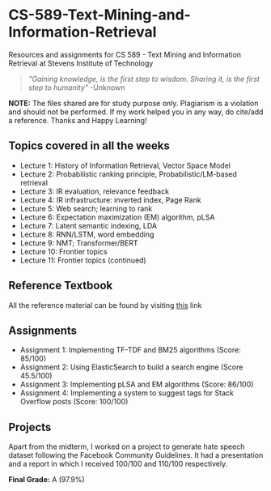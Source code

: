 # CS-589-Text-Mining-and-Information-Retrieval
Resources and assignments for CS 589 - Text Mining and Information Retrieval at Stevens Institute of Technology

> *"Gaining knowledge, is the first step to wisdom. Sharing it, is the first step to humanity"* -Unknown

**NOTE:** The files shared are for study purpose only. Plagiarism is a violation and should not be performed. If my work helped you in any way, do cite/add a reference. Thanks and Happy Learning!

## Topics covered in all the weeks
- Lecture 1: History of Information Retrieval, Vector Space Model
- Lecture 2: Probabilistic ranking principle, Probabilistic/LM-based retrieval
- Lecture 3: IR evaluation, relevance feedback
- Lecture 4: IR infrastructure: inverted index, Page Rank
- Lecture 5: Web search; learning to rank
- Lecture 6: Expectation maximization (EM) algorithm, pLSA
- Lecture 7: Latent semantic indexing, LDA
- Lecture 8: RNN/LSTM, word embedding
- Lecture 9: NMT; Transformer/BERT
- Lecture 10: Frontier topics
- Lecture 11: Frontier topics (continued)

## Reference Textbook
All the reference material can be found by visiting [this](https://liususan091219.github.io/teaching/cs589_20f/cs589.html) link

## Assignments
- Assignment 1: Implementing TF-TDF and BM25 algorithms (Score: 85/100)
- Assignment 2: Using ElasticSearch to build a search engine (Score 45.5/100)
- Assignment 3: Implementing pLSA and EM algorithms (Score: 86/100)
- Assignment 4: Implementing a system to suggest tags for Stack Overflow posts (Score: 100/100)

## Projects
Apart from the midterm, I worked on a project to generate hate speech dataset following the Facebook Community Guidelines. It had a presentation and a report in which I received 100/100 and 110/100 respectively.

**Final Grade:** A (97.9%)
